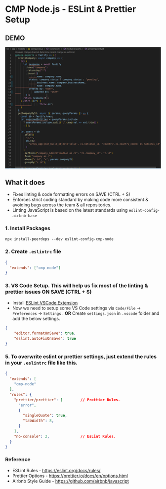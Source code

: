 # CMP Node.js - ESLint & Prettier Setup

## DEMO
![demo](https://raw.githubusercontent.com/AkshayKomarla/eslint-config-cmp-node/master/module_demo.gif)

## What it does
* Fixes linting & code formatting errors on SAVE (CTRL + S)
* Enforces strict coding standard by making code more consistent & avoiding bugs across the team & all repositories.
* Linting JavaScript is based on the latest standards using `eslint-config-airbnb-base`

### 1. Install Packages

```
npx install-peerdeps --dev eslint-config-cmp-node
```

### 2. Create `.eslintrc` file

```json
{
  "extends": ["cmp-node"]
}
```

### 3. VS Code Setup. This will help us fix most of the linting & prettier issues **ON SAVE** (CTRL + S)
-  Install [ESLint VSCode Extension](https://marketplace.visualstudio.com/items?itemName=dbaeumer.vscode-eslint)
- Now we need to setup some VS Code settings via `Code/File` → `Preferences` → `Settings` .
                        **OR** 
 Create `settings.json` in `.vscode` folder and add the below settings.

```json
{
    "editor.formatOnSave": true,
    "eslint.autoFixOnSave": true
}
  ```

### 5. To overwrite eslint or prettier settings, just extend the rules in your `.eslintrc` file like this.

```json
{
  "extends": [
    "cmp-node"
  ],
  "rules": {
    "prettier/prettier": [        // Prettier Rules.
      "error",
      {
        "singleQuote": true,
        "tabWidth": 8,
      }
    ],
    "no-console": 2,              // EsLint Rules.
  }
}
```

### Reference
* ESLint Rules - https://eslint.org/docs/rules/
* Prettier Options - https://prettier.io/docs/en/options.html
* Airbnb Style Guide - https://github.com/airbnb/javascript